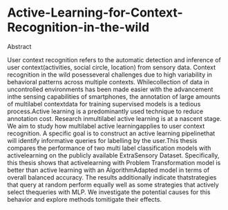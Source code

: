 # Active-Learning-for-Context-Recognition-in-the-wild

Abstract

User context recognition refers to the automatic detection and inference of user context(activities, social circle, location) from sensory data. Context recognition in the wild posesseveral challenges due to high variability in behavioral patterns across multiple contexts. Whilecollection of data in uncontrolled environments has been made easier with the advancement inthe sensing capabilities of smartphones, the annotation of large amounts of multilabel contextdata for training supervised models is a tedious process.Active learning is a predominantly used technique to reduce annotation cost. Research inmultilabel active learning is at a nascent stage. We aim to study how multilabel active learningapplies to user context recognition. A specific goal is to construct an active learning pipelinethat will identify informative queries for labelling by the user.This thesis compares the performance of two multi label classification models with activelearning on the publicly available ExtraSensory Dataset. Specifically, this thesis shows that activelearning with Problem Transformation model is better than active learning with an AlgorithmAdapted model in terms of overall balanced accuracy. The results additionally indicate thatstrategies that query at random perform equally well as some strategies that actively select thequeries with MLP. We investigate the potential causes for this behavior and explore methods tomitigate their effects.
